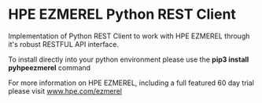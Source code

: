 # HPE EZMEREL Python REST Client

Implementation of Python REST Client to work with HPE EZMEREL through it's robust RESTFUL API interface.

To install directly into your python environment please use the **pip3 install pyhpeezmerel** command

For more information on HPE EZMEREL, including a full featured 60 day trial please visit
www.hpe.com/ezmerel

